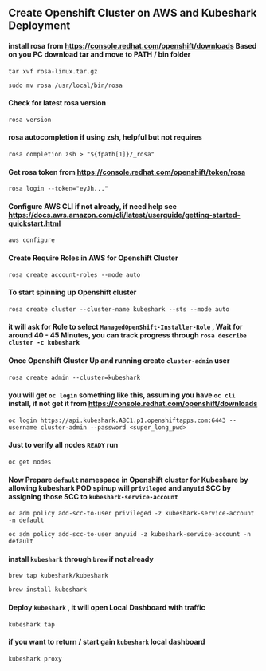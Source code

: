 ## Create Openshift Cluster on AWS and Kubeshark Deployment 


#### install rosa from https://console.redhat.com/openshift/downloads Based on you PC download tar and move to PATH / bin folder

```shell
tar xvf rosa-linux.tar.gz
```
```shell
sudo mv rosa /usr/local/bin/rosa
```

#### Check for latest rosa version

```shell
rosa version
```
#### rosa autocompletion if using zsh, helpful but not requires
```shell
rosa completion zsh > "${fpath[1]}/_rosa"
```

#### Get rosa token from https://console.redhat.com/openshift/token/rosa
```shell
rosa login --token="eyJh..."
```


#### Configure AWS CLI if not already, if need help see https://docs.aws.amazon.com/cli/latest/userguide/getting-started-quickstart.html
```shell
aws configure
```

#### Create Require Roles in AWS for Openshift Cluster
```shell
rosa create account-roles --mode auto
```

#### To start spinning up Openshift cluster
```shell
rosa create cluster --cluster-name kubeshark --sts --mode auto
```

#### it will ask for Role to select `ManagedOpenShift-Installer-Role` , Wait for around 40 - 45 Minutes, you can track progress through `rosa describe cluster -c kubeshark`

#### Once Openshift Cluster Up and running create `cluster-admin` user
```shell
rosa create admin --cluster=kubeshark
```

#### you will get `oc login` something like this, assuming you have `oc cli` install, if not get it from https://console.redhat.com/openshift/downloads
```shell
oc login https://api.kubeshark.ABC1.p1.openshiftapps.com:6443 --username cluster-admin --password <super_long_pwd>
```

#### Just to verify all nodes `READY` run
```shell
oc get nodes
```

#### Now Prepare `default` namespace in Openshift cluster for Kubeshare by allowing kubeshark POD spinup will `privileged` and `anyuid` SCC by assigning those SCC to `kubeshark-service-account`

```shell
oc adm policy add-scc-to-user privileged -z kubeshark-service-account -n default
```
```shell
oc adm policy add-scc-to-user anyuid -z kubeshark-service-account -n default
```

#### install `kubeshark` through `brew` if not already
```shell
brew tap kubeshark/kubeshark
```
```shell
brew install kubeshark
```

#### Deploy `kubeshark` , it will open Local Dashboard with traffic

```shell
kubeshark tap
```

#### if you want to return / start gain `kubeshark` local dashboard
```shell
kubeshark proxy
```
